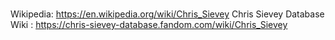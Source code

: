 #

Wikipedia: https://en.wikipedia.org/wiki/Chris_Sievey
Chris Sievey Database Wiki : https://chris-sievey-database.fandom.com/wiki/Chris_Sievey